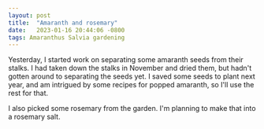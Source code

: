 ```yaml
---
layout: post
title:  "Amaranth and rosemary"
date:   2023-01-16 20:44:06 -0800
tags: Amaranthus Salvia gardening
---
```

Yesterday, I started work on separating some amaranth seeds from their stalks.  I had taken down the stalks in November and dried them, but hadn't gotten around to separating the seeds yet.  I saved some seeds to plant next year, and am intrigued by some recipes for popped amaranth, so I'll use the rest for that.

I also picked some rosemary from the garden.  I'm planning to make that into a rosemary salt.